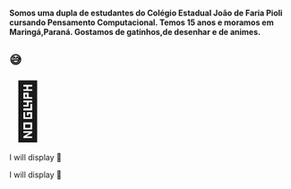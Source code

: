 <b>Somos uma dupla de estudantes do Colégio Estadual João de Faria Pioli cursando Pensamento Computacional.
Temos 15 anos e moramos em Maringá,Paraná.
Gostamos de gatinhos,de desenhar e de animes.</b> <h2>&#128517;</h2> <span style='font-size:100px;'>&#128150;</span>
<p>I will display &#128150;</p>
<p>I will display &#x1F496;</p>

</body>
</html>

